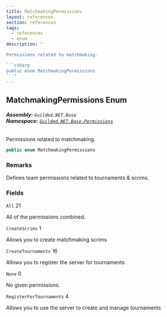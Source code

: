 ```yaml
---
title: MatchmakingPermissions
layout: references
section: references
tags:
  - references
  - enum
description: "

Permissions related to matchmaking.

```csharp
public enum MatchmakingPermissions
```"
---
```


## MatchmakingPermissions Enum
###### **Assembly:** `Guilded.NET.Base`<br/>**Namespace:** [`Guilded.NET.Base.Permissions`](Guilded.NET.Base.Permissions 'Guilded.NET.Base.Permissions')

Permissions related to matchmaking.

```csharp
public enum MatchmakingPermissions
```

### Remarks
  
Defines team permissions related to tournaments & scrims.
### Fields

<a name='Guilded.NET.Base.Permissions.MatchmakingPermissions.All'></a>

`All` 21

All of the permissions combined.

<a name='Guilded.NET.Base.Permissions.MatchmakingPermissions.CreateScrims'></a>

`CreateScrims` 1

Allows you to create matchmaking scrims

<a name='Guilded.NET.Base.Permissions.MatchmakingPermissions.CreateTournaments'></a>

`CreateTournaments` 16

Allows you to register the server for tournaments

<a name='Guilded.NET.Base.Permissions.MatchmakingPermissions.None'></a>

`None` 0

No given permissions.

<a name='Guilded.NET.Base.Permissions.MatchmakingPermissions.RegisterForTournaments'></a>

`RegisterForTournaments` 4

Allows you to use the server to create and manage tournaments